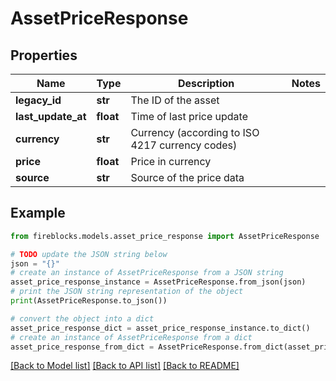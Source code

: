 # AssetPriceResponse


## Properties

Name | Type | Description | Notes
------------ | ------------- | ------------- | -------------
**legacy_id** | **str** | The ID of the asset | 
**last_update_at** | **float** | Time of last price update | 
**currency** | **str** | Currency (according to ISO 4217 currency codes) | 
**price** | **float** | Price in currency | 
**source** | **str** | Source of the price data | 

## Example

```python
from fireblocks.models.asset_price_response import AssetPriceResponse

# TODO update the JSON string below
json = "{}"
# create an instance of AssetPriceResponse from a JSON string
asset_price_response_instance = AssetPriceResponse.from_json(json)
# print the JSON string representation of the object
print(AssetPriceResponse.to_json())

# convert the object into a dict
asset_price_response_dict = asset_price_response_instance.to_dict()
# create an instance of AssetPriceResponse from a dict
asset_price_response_from_dict = AssetPriceResponse.from_dict(asset_price_response_dict)
```
[[Back to Model list]](../README.md#documentation-for-models) [[Back to API list]](../README.md#documentation-for-api-endpoints) [[Back to README]](../README.md)


